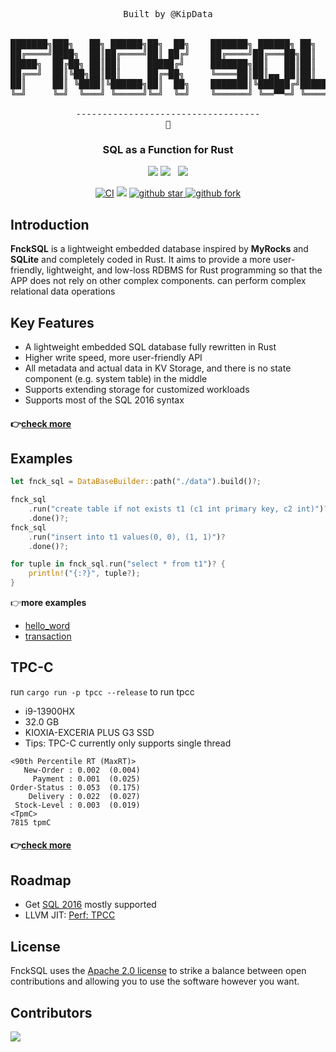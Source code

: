 <pre align="center">
Built by @KipData


███████╗███╗   ██╗ ██████╗██╗  ██╗    ███████╗ ██████╗ ██╗     
██╔════╝████╗  ██║██╔════╝██║ ██╔╝    ██╔════╝██╔═══██╗██║     
█████╗  ██╔██╗ ██║██║     █████╔╝     ███████╗██║   ██║██║     
██╔══╝  ██║╚██╗██║██║     ██╔═██╗     ╚════██║██║▄▄ ██║██║     
██║     ██║ ╚████║╚██████╗██║  ██╗    ███████║╚██████╔╝███████╗
╚═╝     ╚═╝  ╚═══╝ ╚═════╝╚═╝  ╚═╝    ╚══════╝ ╚══▀▀═╝ ╚══════╝

-----------------------------------
🖕
</pre>
<h3 align="center">
    SQL as a Function for Rust
</h3>

<p align="center">
    <a href="https://summer-ospp.ac.cn/org/orgdetail/0b09d23d-2510-4537-aa9d-45158bb6bdc2"><img src="https://img.shields.io/badge/OSPP-KipData-3DA639?logo=opensourceinitiative"></a>
    <a href="https://github.com/KipData/FnckSQL/blob/main/LICENSE"><img src="https://img.shields.io/github/license/KipData/FnckSQL"></a>
    &nbsp;
    <a href="https://www.rust-lang.org/community"><img src="https://img.shields.io/badge/Rust_Community%20-Join_us-brightgreen?style=plastic&logo=rust"></a>
</p>
<p align="center">
    <a href="https://github.com/KipData/FnckSQL/actions/workflows/ci.yml"><img src="https://github.com/KipData/FnckSQL/actions/workflows/ci.yml/badge.svg" alt="CI"></img></a>
    <a href="https://crates.io/crates/fnck_sql/"><img src="https://img.shields.io/crates/v/fnck_sql.svg"></a>
    <a href="https://github.com/KipData/FnckSQL" target="_blank">
    <img src="https://img.shields.io/github/stars/KipData/FnckSQL.svg?style=social" alt="github star"/>
    <img src="https://img.shields.io/github/forks/KipData/FnckSQL.svg?style=social" alt="github fork"/>
  </a>
</p>

## Introduction
**FnckSQL** is a lightweight embedded database inspired by **MyRocks** and **SQLite** and completely coded in Rust. It aims to provide a more user-friendly, lightweight, and low-loss RDBMS for Rust programming so that the APP does not rely on other complex components. can perform complex relational data operations

## Key Features
- A lightweight embedded SQL database fully rewritten in Rust
- Higher write speed, more user-friendly API
- All metadata and actual data in KV Storage, and there is no state component (e.g. system table) in the middle
- Supports extending storage for customized workloads
- Supports most of the SQL 2016 syntax

#### 👉[check more](docs/features.md)

## Examples

```rust
let fnck_sql = DataBaseBuilder::path("./data").build()?;

fnck_sql
    .run("create table if not exists t1 (c1 int primary key, c2 int)")?
    .done()?;
fnck_sql
    .run("insert into t1 values(0, 0), (1, 1)")?
    .done()?;

for tuple in fnck_sql.run("select * from t1")? {
    println!("{:?}", tuple?);
}
```

👉**more examples**
- [hello_word](examples/hello_world.rs)
- [transaction](examples/transaction.rs)

## TPC-C
run `cargo run -p tpcc --release` to run tpcc

- i9-13900HX
- 32.0 GB
- KIOXIA-EXCERIA PLUS G3 SSD
- Tips: TPC-C currently only supports single thread
```shell
<90th Percentile RT (MaxRT)>
   New-Order : 0.002  (0.004)
     Payment : 0.001  (0.025)
Order-Status : 0.053  (0.175)
    Delivery : 0.022  (0.027)
 Stock-Level : 0.003  (0.019)
<TpmC>
7815 tpmC
```
#### 👉[check more](tpcc/README.md)

## Roadmap
- Get [SQL 2016](https://github.com/KipData/FnckSQL/issues/130) mostly supported
- LLVM JIT: [Perf: TPCC](https://github.com/KipData/FnckSQL/issues/247)

## License

FnckSQL uses the [Apache 2.0 license][1] to strike a balance between
open contributions and allowing you to use the software however you want.

[1]: <https://github.com/KipData/FnckSQL/blob/main/LICENSE>

## Contributors
[![](https://opencollective.com/fncksql/contributors.svg?width=890&button=false)](https://github.com/KipData/FnckSQL/graphs/contributors)
